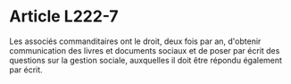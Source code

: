 # Article L222-7

Les associés commanditaires ont le droit, deux fois par an, d'obtenir communication des livres et documents sociaux et de poser par écrit des questions sur la gestion sociale, auxquelles il doit être répondu également par écrit.